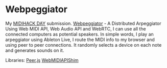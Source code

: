 Webpeggiator
========

My [MIDIHACK DAY](http://www.midihack.com) submission.
[Webpeggiator](http://www.hackathon.io/webpeggiator) - A Distributed Arpeggiator
Using Web MIDI API, Web Audio API and WebRTC, I can use all the connected computers as potential speakers. 
In simple words, I play an arpeggiator using Ableton Live, I route the MIDI info to my browser and using peer to peer connections. 
It randomly selects a device on each note and generates sounds on it.

Libraries:
[Peer.js](http://peerjs.com/)
[WebMIDIAPIShim](https://github.com/cwilso/WebMIDIAPIShim)

